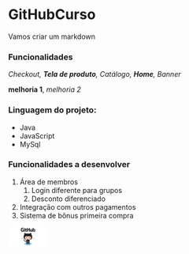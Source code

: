 # GitHubCurso

Vamos criar um markdown 

### Funcionalidades

_Checkout, __Tela de produto__, Catálogo, **Home**, Banner_

__melhoria 1__, _melhoria 2_

### Linguagem do projeto:

* Java
* JavaScript
* MySql

### Funcionalidades a desenvolver
1. Área de membros
    1. Login diferente para grupos
    2. Desconto diferenciado
2. Integração com outros pagamentos
3. Sistema de bônus primeira compra


<img src="img/Github Header.png" width="80" alt="GitHub">
